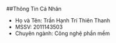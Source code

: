 ##Thông Tin Cá Nhân
 * Họ và Tên: Trần Hạnh Trí Thiên Thanh
 * MSSV: 2011143503
 * Chuyên ngành: Công nghệ phần mềm
